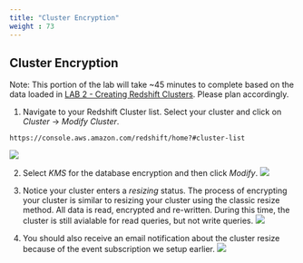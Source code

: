 ```yaml
---
title: "Cluster Encryption"
weight : 73
---
```


## Cluster Encryption
Note: This portion of the lab will take ~45 minutes to complete based on the data loaded in [LAB 2 - Creating Redshift Clusters](../lab2/README.md).  Please plan accordingly.

1. Navigate to your Redshift Cluster list.  Select your cluster and click on *Cluster* -> *Modify Cluster*.
```
https://console.aws.amazon.com/redshift/home?#cluster-list
```
![](/images/ModifyCluster.png)

2. Select *KMS* for the database encryption and then click *Modify*.
![](/images/EnableKMS.png)

4. Notice your cluster enters a *resizing* status.  The process of encrypting your cluster is similar to resizing your cluster using the classic resize method.  All data is read, encrypted and re-written. During this time, the cluster is still avialable for read queries, but not write queries.
![](/images/Resizing.png)

5. You should also receive an email notification about the cluster resize because of the event subscription we setup earlier.
![](/images/ResizeNotification.png)
